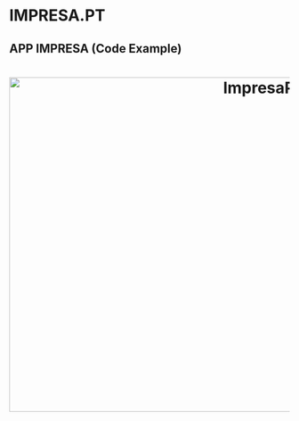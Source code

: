 # IMPRESA.PT

## APP IMPRESA (Code Example)
<h1 align="center">
  <img alt="ImpresaPT" title="ImpresaPT" src="https://github.com/wanderhungerbuhler/impresa/blob/master/src/assets/impresaPT.gif" width="900px" height="600" />
</h1>

